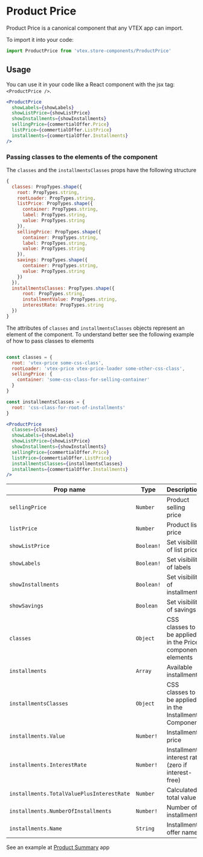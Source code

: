 # Product Price

Product Price is a canonical component that any VTEX app can import.

To import it into your code:

```js
import ProductPrice from 'vtex.store-components/ProductPrice'
```

## Usage

You can use it in your code like a React component with the jsx tag: `<ProductPrice />`.

```jsx
<ProductPrice
  showLabels={showLabels}
  showListPrice={showListPrice}
  showInstallments={showInstallments}
  sellingPrice={commertialOffer.Price}
  listPrice={commertialOffer.ListPrice}
  installments={commertialOffer.Installments}
/>
```

### Passing classes to the elements of the component
The `classes` and the `installmentsClasses` props have the following structure
```js
{
  classes: PropTypes.shape({
    root: PropTypes.string,
    rootLoader: PropTypes.string,
    listPrice: PropTypes.shape({
      container: PropTypes.string,
      label: PropTypes.string,
      value: PropTypes.string
    }),
    sellingPrice: PropTypes.shape({
      container: PropTypes.string,
      label: PropTypes.string,
      value: PropTypes.string
    }),
    savings: PropTypes.shape({
      container: PropTypes.string,
      value: PropTypes.string
    })
  }),
  installmentsClasses: PropTypes.shape({
      root: PropTypes.string,
      installmentValue: PropTypes.string,
      interestRate: PropTypes.string
  })
}
```
The attributes of `classes` and `installmentsClasses` objects represent an element of the component. To understand better see the following example of how to pass classes to elements
```jsx

const classes = {
  root: 'vtex-price some-css-class',
  rootLoader: 'vtex-price vtex-price-loader some-other-css-class',
  sellingPrice: {
    container: 'some-css-class-for-selling-container'
  }
}

const installmentsClasses = {
  root: 'css-class-for-root-of-installments'
}

<ProductPrice
  classes={classes}
  showLabels={showLabels}
  showListPrice={showListPrice}
  showInstallments={showInstallments}
  sellingPrice={commertialOffer.Price}
  listPrice={commertialOffer.ListPrice}
  installmentsClasses={installmentsClasses}
  installments={commertialOffer.Installments}
/>
```

| Prop name                                 | Type       | Description                                                |
| ----------------------------------------- | ---------- | ---------------------------------------------------------- |
| `sellingPrice`                            | `Number`   | Product selling price                                      |
| `listPrice`                               | `Number`   | Product list price                                         |
| `showListPrice`                           | `Boolean!` | Set visibility of list price                               |
| `showLabels`                              | `Boolean!` | Set visibility of labels                                   |
| `showInstallments`                        | `Boolean!` | Set visibility of installments                             |
| `showSavings`                             | `Boolean`  | Set visibility of savings                                  |
| `classes`                                 | `Object`   | CSS classes to be applied in the Price component elements  |
| `installments`                            | `Array`    | Available installments                                     |
| `installmentsClasses`                     | `Object`   | CSS classes to be applied in the Installments Component    |
| `installments.Value`                      | `Number!`  | Installment price                                          |
| `installments.InterestRate`               | `Number!`  | Installment interest rate (zero if interest-free)          |
| `installments.TotalValuePlusInterestRate` | `Number`   | Calculated total value                                     |
| `installments.NumberOfInstallments`       | `Number!`  | Number of installments                                     |
| `installments.Name`                       | `String`   | Installment offer name                                     |

See an example at [Product Summary](https://github.com/vtex-apps/product-summary) app
